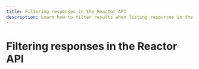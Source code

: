 ```yaml
---
title: Filtering responses in the Reactor API
description: Learn how to filter results when listing resources in the Reactor API.
---
```

# Filtering responses in the Reactor API